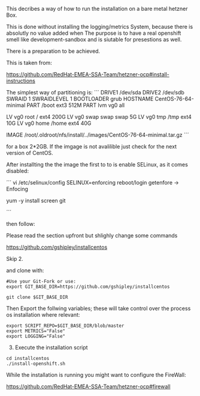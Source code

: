 This decribes a way of how to run the installation on a bare metal hetzner Box.

This is done without installing the logging/metrics System, because there is absolutly no value added when
The purpose is to have a real openshift smell like development-sandbox and is siutable for presestions as well.

There is a preparation to be achieved.



This is taken from:

https://github.com/RedHat-EMEA-SSA-Team/hetzner-ocp#install-instructions

The simplest way of partitioning is:
´´´
DRIVE1 /dev/sda
DRIVE2 /dev/sdb
SWRAID 1
SWRAIDLEVEL 1
BOOTLOADER grub
HOSTNAME CentOS-76-64-minimal
PART /boot ext3     512M
PART lvm   vg0       all

LV vg0   root   /       ext4     200G
LV vg0   swap   swap    swap       5G
LV vg0   tmp    /tmp    ext4      10G
LV vg0   home   /home   ext4      40G


IMAGE /root/.oldroot/nfs/install/../images/CentOS-76-64-minimal.tar.gz
´´´

for a box 2*2GB. If the imgage is not avalilible just check for the next version of CentOS.


After installting the the image the first to to is enable SELinux, as it comes disabled:

´´´
vi /etc/selinux/config
SELINUX=enforcing
reboot/login
getenfore
-> Enfocing


yum -y install screen git


´´´

then follow:



Please read the section upfront but shlighly change some commands

https://github.com/gshipley/installcentos

Skip 2.

and clone with:

```
#Use your Git-Fork or use:
export GIT_BASE_DIR=https://github.com/gshipley/installcentos

git clone $GIT_BASE_DIR
```
Then Export the follwing variables; these will take control over the
process os installation where relevant:

```
export SCRIPT_REPO=$GIT_BASE_DIR/blob/master
export METRICS="False"
export LOGGING="False"
```

3. Execute the installation script

```
cd installcentos
./install-openshift.sh
```

While the installation is running you might want to configure the FireWall:

https://github.com/RedHat-EMEA-SSA-Team/hetzner-ocp#firewall
